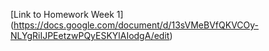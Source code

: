 [Link to Homework Week 1] (https://docs.google.com/document/d/13sVMeBVfQKVCOy-NLYgRiIJPEetzwPQyESKYlAIodgA/edit)
